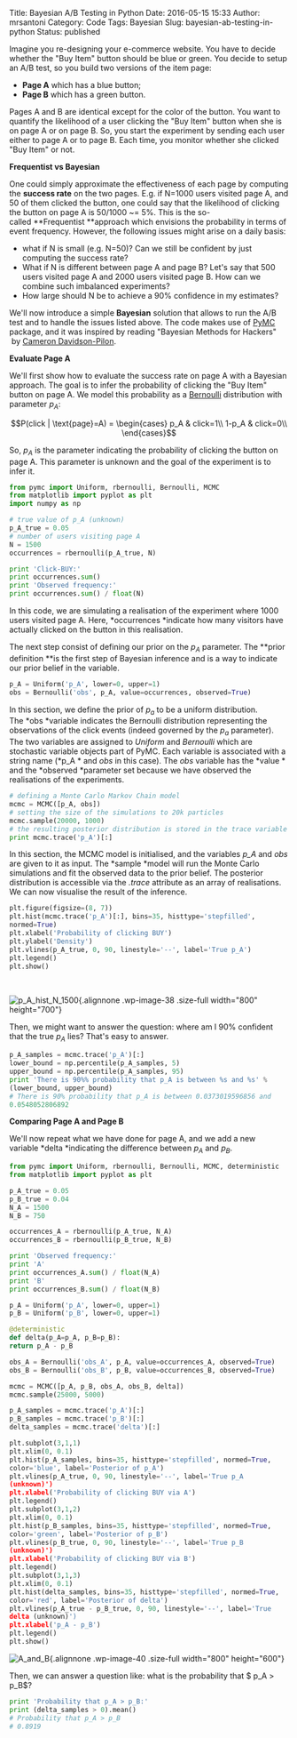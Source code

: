 Title: Bayesian A/B Testing in Python
Date: 2016-05-15 15:33
Author: mrsantoni
Category: Code
Tags: Bayesian
Slug: bayesian-ab-testing-in-python
Status: published

Imagine you re-designing your e-commerce website. You have to decide
whether the "Buy Item" button should be blue or green. You decide to
setup an A/B test, so you build two versions of the item page:

-   **Page A** which has a blue button;
-   **Page B** which has a green button.

Pages A and B are identical except for the color of the button. You want
to quantify the likelihood of a user clicking the "Buy Item" button when
she is on page A or on page B. So, you start the experiment by sending
each user either to page A or to page B. Each time, you monitor whether
she clicked "Buy Item" or not.

**Frequentist vs Bayesian**

One could simply approximate the effectiveness of each page by computing
the **success rate** on the two pages. E.g. if N=1000 users visited page
A, and 50 of them clicked the button, one could say that the likelihood
of clicking the button on page A is 50/1000 \~= 5%. This is the
so-called **Frequentist **approach which envisions the probability in
terms of event frequency. However, the following issues might arise on a
daily basis:

-   what if N is small (e.g. N=50)? Can we still be confident by just
    computing the success rate?
-   What if N is different between page A and page B? Let's say that 500
    users visited page A and 2000 users visited page B. How can we
    combine such imbalanced experiments?
-   How large should N be to achieve a 90% confidence in my estimates?

We'll now introduce a simple **Bayesian** solution that allows to run
the A/B test and to handle the issues listed above. The code makes use
of [PyMC](https://pymc-devs.github.io/pymc/) package, and it was
inspired by reading "Bayesian Methods for Hackers"  by [Cameron
Davidson-Pilon](https://twitter.com/Cmrn_DP?ref_src=twsrc%5Egoogle%7Ctwcamp%5Eserp%7Ctwgr%5Eauthor).

**Evaluate Page A**

We'll first show how to evaluate the success rate on page A with a
Bayesian approach. The goal is to infer the probability of clicking the
"Buy Item" button on page A. We model this probability as a
[Bernoulli](https://www.wikiwand.com/en/Bernoulli_distribution)
distribution with parameter $p_A$:

$$P(click | \text{page}=A) =
\begin{cases}
p_A & click=1\\
1-p_A & click=0\\
\end{cases}$$

So, $p_A$ is the parameter indicating the probability
of clicking the button on page A. This parameter is unknown and the goal
of the experiment is to infer it.

```python
from pymc import Uniform, rbernoulli, Bernoulli, MCMC
from matplotlib import pyplot as plt
import numpy as np

# true value of p_A (unknown)
p_A_true = 0.05
# number of users visiting page A
N = 1500
occurrences = rbernoulli(p_A_true, N)

print 'Click-BUY:'
print occurrences.sum()
print 'Observed frequency:'
print occurrences.sum() / float(N)
```

In this code, we are simulating a realisation of the experiment where
1000 users visited page A. Here, *occurrences *indicate how many
visitors have actually clicked on the button in this realisation.

The next step consist of defining our prior on the
$p_A$ parameter. The **prior definition **is the
first step of Bayesian inference and is a way to indicate our prior
belief in the variable.

```python
p_A = Uniform('p_A', lower=0, upper=1)
obs = Bernoulli('obs', p_A, value=occurrences, observed=True)
```

In this section, we define the prior of $p_a$ to be a
uniform distribution. The *obs *variable indicates the Bernoulli
distribution representing the observations of the click events (indeed
governed by the $p_a$ parameter). The two variables
are assigned to *Uniform* and *Bernoulli* which are stochastic variable
objects part of PyMC. Each variable is associated with a string name
(*p_A * and *obs* in this case). The *obs* variable has the *value *
and the *observed *parameter set because we have observed the
realisations of the experiments.

```python
# defining a Monte Carlo Markov Chain model
mcmc = MCMC([p_A, obs])
# setting the size of the simulations to 20k particles
mcmc.sample(20000, 1000)
# the resulting posterior distribution is stored in the trace variable
print mcmc.trace('p_A')[:]
```

In this section, the MCMC model is initialised, and the variables *p_A*
and *obs* are given to it as input. The *sample *model will run the
Monte Carlo simulations and fit the observed data to the prior belief.
The posterior distribution is accessible via the *.trace* attribute as
an array of realisations. We can now visualise the result of the
inference.

```python
plt.figure(figsize=(8, 7))
plt.hist(mcmc.trace('p_A')[:], bins=35, histtype='stepfilled',
normed=True)
plt.xlabel('Probability of clicking BUY')
plt.ylabel('Density')
plt.vlines(p_A_true, 0, 90, linestyle='--', label='True p_A')
plt.legend()
plt.show()
```

 

![p_A_hist_N_1500]({filename}/images/p_A_hist_N_1500.png){.alignnone
.wp-image-38 .size-full width="800" height="700"}

Then, we might want to answer the question: where am I 90% confident
that the true $p_A$ lies? That's easy to answer.

```python
p_A_samples = mcmc.trace('p_A')[:]
lower_bound = np.percentile(p_A_samples, 5)
upper_bound = np.percentile(p_A_samples, 95)
print 'There is 90%% probability that p_A is between %s and %s' %
(lower_bound, upper_bound)
# There is 90% probability that p_A is between 0.0373019596856 and
0.0548052806892
```

**Comparing Page A and Page B**

We'll now repeat what we have done for page A, and we add a new
variable *delta *indicating the difference
between $p_A$ and $p_B$.

```python
from pymc import Uniform, rbernoulli, Bernoulli, MCMC, deterministic
from matplotlib import pyplot as plt

p_A_true = 0.05
p_B_true = 0.04
N_A = 1500
N_B = 750

occurrences_A = rbernoulli(p_A_true, N_A)
occurrences_B = rbernoulli(p_B_true, N_B)

print 'Observed frequency:'
print 'A'
print occurrences_A.sum() / float(N_A)
print 'B'
print occurrences_B.sum() / float(N_B)

p_A = Uniform('p_A', lower=0, upper=1)
p_B = Uniform('p_B', lower=0, upper=1)

@deterministic
def delta(p_A=p_A, p_B=p_B):
return p_A - p_B

obs_A = Bernoulli('obs_A', p_A, value=occurrences_A, observed=True)
obs_B = Bernoulli('obs_B', p_B, value=occurrences_B, observed=True)

mcmc = MCMC([p_A, p_B, obs_A, obs_B, delta])
mcmc.sample(25000, 5000)

p_A_samples = mcmc.trace('p_A')[:]
p_B_samples = mcmc.trace('p_B')[:]
delta_samples = mcmc.trace('delta')[:]

plt.subplot(3,1,1)
plt.xlim(0, 0.1)
plt.hist(p_A_samples, bins=35, histtype='stepfilled', normed=True,
color='blue', label='Posterior of p_A')
plt.vlines(p_A_true, 0, 90, linestyle='--', label='True p_A
(unknown)')
plt.xlabel('Probability of clicking BUY via A')
plt.legend()
plt.subplot(3,1,2)
plt.xlim(0, 0.1)
plt.hist(p_B_samples, bins=35, histtype='stepfilled', normed=True,
color='green', label='Posterior of p_B')
plt.vlines(p_B_true, 0, 90, linestyle='--', label='True p_B
(unknown)')
plt.xlabel('Probability of clicking BUY via B')
plt.legend()
plt.subplot(3,1,3)
plt.xlim(0, 0.1)
plt.hist(delta_samples, bins=35, histtype='stepfilled', normed=True,
color='red', label='Posterior of delta')
plt.vlines(p_A_true - p_B_true, 0, 90, linestyle='--', label='True
delta (unknown)')
plt.xlabel('p_A - p_B')
plt.legend()
plt.show()
```

![A_and_B]({filename}/images/A_and_B.png){.alignnone
.wp-image-40 .size-full width="800" height="600"}

Then, we can answer a question like: what is the probability that
$ p_A > p_B$?

```python
print 'Probability that p_A > p_B:'
print (delta_samples > 0).mean()
# Probability that p_A > p_B
# 0.8919
```
